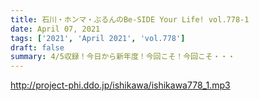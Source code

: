 ```yaml
---
title: 石川・ホンマ・ぶるんのBe-SIDE Your Life! vol.778-1
date: April 07, 2021
tags: ['2021', 'April 2021', 'vol.778']
draft: false
summary: 4/5収録！今日から新年度！今回こそ！今回こそ・・・
---
```


http://project-phi.ddo.jp/ishikawa/ishikawa778_1.mp3
